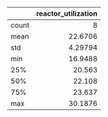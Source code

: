 |       |   reactor\_utilization |
|:------|-----------------------:|
| count |                8       |
| mean  |               22.6706  |
| std   |                4.29794 |
| min   |               16.9488  |
| 25%   |               20.563   |
| 50%   |               22.108   |
| 75%   |               23.637   |
| max   |               30.1876  |
